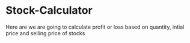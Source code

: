 # Stock-Calculator
Here are we are going to calculate profit or loss based on quantity, intial price and selling price of stocks
